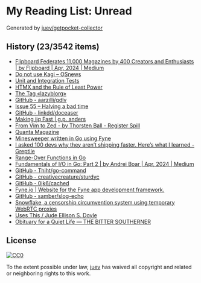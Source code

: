 # My Reading List: Unread

Generated by [juev/getpocket-collector](https://github.com/juev/getpocket-collector)

## History (23/3542 items)

- [Flipboard Federates 11,000 Magazines by 400 Creators and Enthusiasts | by Flipboard | Apr, 2024 | Medium](https://flipboard.medium.com/flipboard-federates-11-000-magazines-by-400-creators-and-enthusiasts-82dd94691f74)
- [Do not use Kagi – OSnews](https://www.osnews.com/story/139270/do-not-use-kagi/)
- [Unit and Integration Tests](https://matklad.github.io/2022/07/04/unit-and-integration-tests.html)
- [HTMX and the Rule of Least Power](https://blog.gypsydave5.com/posts/2024/4/12/htmx-and-the-rule-of-least-power)
- [The Tag «lazyblorg»](https://karl-voit.at/tags/lazyblorg/)
- [GitHub - aarzilli/gdlv](https://github.com/aarzilli/gdlv)
- [Issue 55 – Halving a bad time](https://www.citationneeded.news/issue-55/)
- [GitHub - linkdd/doceaser](https://github.com/linkdd/doceaser)
- [Making ijq Fast | g.p. anders](https://gpanders.com/blog/making-ijq-fast)
- [From Vim to Zed - by Thorsten Ball - Register Spill](https://registerspill.thorstenball.com/p/from-vim-to-zed)
- [Quanta Magazine](https://www.quantamagazine.org/how-do-machines-grok-data-20240412)
- [Minesweeper written in Go using Fyne](https://tqdev.com/2024-minesweeper-in-go-using-fyne)
- [I asked 100 devs why they aren’t shipping faster. Here’s what I learned - Greptile](https://greptile.com/blog/100-devs)
- [Range-Over Functions in Go](https://www.ardanlabs.com/blog/2024/04/range-over-functions-in-go.html)
- [Fundamentals of I/O in Go: Part 2 | by Andrei Boar | Apr, 2024 | Medium](https://medium.com/@andreiboar/fundamentals-of-i-o-in-go-part-2-e7bb68cd5608)
- [GitHub - Thiht/go-command](https://github.com/Thiht/go-command)
- [GitHub - creativecreature/sturdyc](https://github.com/creativecreature/sturdyc)
- [GitHub - 0jk6/cached](https://github.com/0jk6/cached)
- [Fyne.io | Website for the Fyne app development framework.](https://fyne.io)
- [GitHub - samber/slog-echo](https://github.com/samber/slog-echo)
- [Snowflake, a censorship circumvention system using temporary WebRTC proxies](https://bamsoftware.com/papers/snowflake/)
- [Uses This / Jude Ellison S. Doyle](https://usesthis.com/interviews/jude.ellison.s.doyle/)
- [Obituary for a Quiet Life — THE BITTER SOUTHERNER](https://bittersoutherner.com/feature/2023/obituary-for-a-quiet-life)

## License

[![CC0](https://mirrors.creativecommons.org/presskit/buttons/88x31/svg/cc-zero.svg)](https://creativecommons.org/publicdomain/zero/1.0/)

To the extent possible under law, [juev](https://github.com/juev) has waived all copyright and related or neighboring rights to this work.
